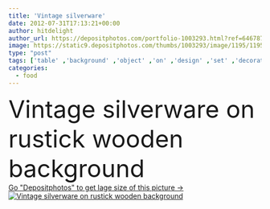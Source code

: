 ```yaml
---
title: 'Vintage silverware'
date: 2012-07-31T17:13:21+00:00
author: hitdelight
author_url: https://depositphotos.com/portfolio-1003293.html?ref=64678756
image: https://static9.depositphotos.com/thumbs/1003293/image/1195/11956212/api_thumb_450.jpg?forcejpeg=true
type: "post"
tags: ['table' ,'background' ,'object' ,'on' ,'design' ,'set' ,'decoration' ,'equipment' ,'metal' ,'silver' ,'clothing' ,'up' ,'brown' ,'knife' ,'food' ,'kitchen' ,'wooden' ,'spoon' ,'plate' ,'cutlery' ,'meal' ,'breakfast' ,'dish' ,'Menu' ,'restaurant' ,'eating' ,'antique' ,'grunge' ,'old' ,'retro' ,'rustic' ,'vintage' ,'dinner' ,'lunch' ,'cloth' ,'easter' ,'backdrop' ,'service' ,'napkin' ,'utensil' ,'fingers' ,'tool' ,'copyspace' ,'wood' ,'tools' ,'textured' ,'foods' ,'Dishware' ,'clothes' ,'utensils' ]
categories: 
  - food
---
```

<div aling="center">
            <font size="60"> Vintage silverware on rustick wooden background</font>   
</div>
<div>
    <a href='https://static9.depositphotos.com/thumbs/1003293/image/1195/11956212/api_thumb_450.jpg?forcejpeg=true?ref=64678756' target=_blank > Go "Depositphotos" to get lage size of this picture ->
        <img href='https://static9.depositphotos.com/thumbs/1003293/image/1195/11956212/api_thumb_450.jpg?forcejpeg=true?ref=64678756' src='https://static9.depositphotos.com/1003293/1195/i/950/depositphotos_11956212-stock-photo-vintage-silverware.jpg?forcejpeg=true' alt='Vintage silverware on rustick wooden background' >
    </a>
</div>
